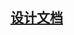 

## [设计文档](https://alidocs.dingtalk.com/i/nodes/QOG9lyrgJP3A2XOXhGEn3EL4VzN67Mw4?utm_scene=person_space)
